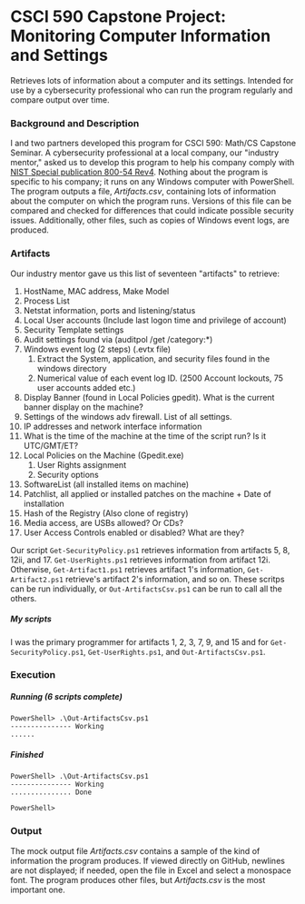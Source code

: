 # CSCI 590 Capstone Project: Monitoring Computer Information and Settings
 Retrieves lots of information about a computer and its settings. Intended for use by a cybersecurity professional who can run the program regularly and compare output over time.

### Background and Description
 I and two partners developed this program for CSCI 590: Math/CS Capstone Seminar. A cybersecurity professional at a local company, our "industry mentor," asked us to develop this program to help his company comply with [NIST Special publication 800-54 Rev4](https://csrc.nist.gov/publications/detail/sp/800-53/rev-4/final). Nothing about the program is specific to his company; it runs on any Windows computer with PowerShell. The program outputs a file, *Artifacts.csv*, containing lots of information about the computer on which the program runs. Versions of this file can be compared and checked for differences that could indicate possible security issues. Additionally, other files, such as copies of Windows event logs, are produced.
 
### Artifacts
 Our industry mentor gave us this list of seventeen "artifacts" to retrieve:
 
 1. HostName, MAC address, Make Model
 2. Process List
 3. Netstat information, ports and listening/status
 4. Local User accounts (Include last logon time and privilege of account)
 5. Security Template settings
 6. Audit settings found via (auditpol /get /category:*)
 7. Windows event log (2 steps) (.evtx file)
     1. Extract the System, application, and security files found in the windows directory
     2. Numerical value of each event log ID. (2500 Account lockouts, 75 user accounts added etc.)
 8. Display Banner (found in Local Policies gpedit). What is the current banner display on the machine?
 9. Settings of the windows adv firewall. List of all settings.
 10. IP addresses and network interface information
 11. What is the time of the machine at the time of the script run? Is it UTC/GMT/ET?
 12. Local Policies on the Machine (Gpedit.exe)
     1. User Rights assignment
     2. Security options
 13. SoftwareList (all installed items on machine)
 14. Patchlist, all applied or installed patches on the machine + Date of installation
 15. Hash of the Registry (Also clone of registry)
 16. Media access, are USBs allowed? Or CDs?
 17. User Access Controls enabled or disabled? What are they?

 Our script `Get-SecurityPolicy.ps1` retrieves information from artifacts 5, 8, 12ii, and 17. `Get-UserRights.ps1` retrieves information from artifact 12i. Otherwise, `Get-Artifact1.ps1` retrieves artifact 1's information, `Get-Artifact2.ps1` retrieve's artifact 2's information, and so on. These scritps can be run individually, or `Out-ArtifactsCsv.ps1` can be run to call all the others.
 
##### My scripts
 I was the primary programmer for artifacts 1, 2, 3, 7, 9, and 15 and for `Get-SecurityPolicy.ps1`, `Get-UserRights.ps1`, and `Out-ArtifactsCsv.ps1`.

### Execution
##### Running (6 scripts complete)
```
PowerShell> .\Out-ArtifactsCsv.ps1
--------------- Working
......
```

##### Finished
```
PowerShell> .\Out-ArtifactsCsv.ps1
--------------- Working
............... Done

PowerShell>
```

### Output
 The mock output file *Artifacts.csv* contains a sample of the kind of information the program produces. If viewed directly on GitHub, newlines are not displayed; if needed, open the file in Excel and select a monospace font. The program produces other files, but *Artifacts.csv* is the most important one.
